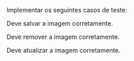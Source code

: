Implementar os seguintes casos de teste: 


Deve salvar a imagem corretamente.

Deve remover a imagem corretamente.

Deve atualizar a imagem corretamente.
